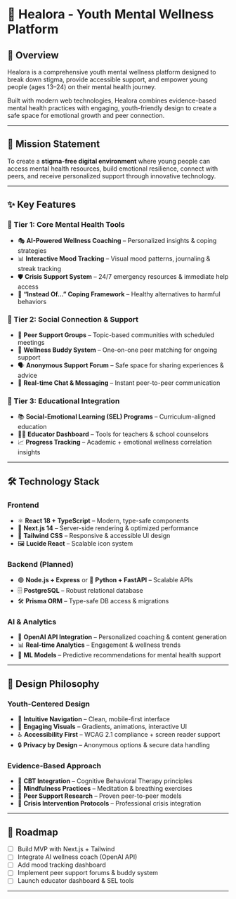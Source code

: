 # 🌱 Healora - Youth Mental Wellness Platform

## 🚀 Overview
Healora is a comprehensive youth mental wellness platform designed to break down stigma, provide accessible support, and empower young people (ages 13–24) on their mental health journey.  

Built with modern web technologies, Healora combines evidence-based mental health practices with engaging, youth-friendly design to create a safe space for emotional growth and peer connection.

---

## 🎯 Mission Statement
To create a **stigma-free digital environment** where young people can access mental health resources, build emotional resilience, connect with peers, and receive personalized support through innovative technology.

---

## ✨ Key Features

### 🧠 Tier 1: Core Mental Health Tools
- 🎭 **AI-Powered Wellness Coaching** – Personalized insights & coping strategies  
- 📊 **Interactive Mood Tracking** – Visual mood patterns, journaling & streak tracking  
- 🛡️ **Crisis Support System** – 24/7 emergency resources & immediate help access  
- 🔄 **“Instead Of...” Coping Framework** – Healthy alternatives to harmful behaviors  

### 🤝 Tier 2: Social Connection & Support
- 👥 **Peer Support Groups** – Topic-based communities with scheduled meetings  
- 💬 **Wellness Buddy System** – One-on-one peer matching for ongoing support  
- 🗣️ **Anonymous Support Forum** – Safe space for sharing experiences & advice  
- 📱 **Real-time Chat & Messaging** – Instant peer-to-peer communication  

### 🏫 Tier 3: Educational Integration
- 📚 **Social-Emotional Learning (SEL) Programs** – Curriculum-aligned education  
- 👨‍🏫 **Educator Dashboard** – Tools for teachers & school counselors  
- 📈 **Progress Tracking** – Academic + emotional wellness correlation insights  

---

## 🛠️ Technology Stack

### Frontend
- ⚛️ **React 18 + TypeScript** – Modern, type-safe components  
- 🔗 **Next.js 14** – Server-side rendering & optimized performance  
- 🎨 **Tailwind CSS** – Responsive & accessible UI design  
- 🖼️ **Lucide React** – Scalable icon system  

### Backend (Planned)
- 🟢 **Node.js + Express** or 🐍 **Python + FastAPI** – Scalable APIs  
- 🗄️ **PostgreSQL** – Robust relational database  
- 🛠️ **Prisma ORM** – Type-safe DB access & migrations  

### AI & Analytics
- 🤖 **OpenAI API Integration** – Personalized coaching & content generation  
- 📊 **Real-time Analytics** – Engagement & wellness trends  
- 🧠 **ML Models** – Predictive recommendations for mental health support  

---

## 🎨 Design Philosophy

### Youth-Centered Design
- 📱 **Intuitive Navigation** – Clean, mobile-first interface  
- 🌈 **Engaging Visuals** – Gradients, animations, interactive UI  
- ♿ **Accessibility First** – WCAG 2.1 compliance + screen reader support  
- 🔒 **Privacy by Design** – Anonymous options & secure data handling  

### Evidence-Based Approach
- 🧩 **CBT Integration** – Cognitive Behavioral Therapy principles  
- 🧘 **Mindfulness Practices** – Meditation & breathing exercises  
- 🤝 **Peer Support Research** – Proven peer-to-peer models  
- 🚨 **Crisis Intervention Protocols** – Professional crisis integration  

---

## 📌 Roadmap
- [ ] Build MVP with Next.js + Tailwind  
- [ ] Integrate AI wellness coach (OpenAI API)  
- [ ] Add mood tracking dashboard  
- [ ] Implement peer support forums & buddy system  
- [ ] Launch educator dashboard & SEL tools  

---